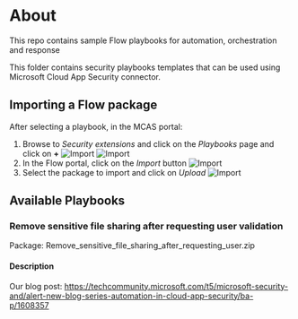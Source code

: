 # About

This repo contains sample Flow playbooks for automation, orchestration and response

This folder contains security playbooks templates that can be used using Microsoft Cloud App Security connector.

## Importing a Flow package

After selecting a playbook, in the MCAS portal:

1. Browse to *Security extensions* and click on the *Playbooks* page and click on **+**
![Import](/medias/import01.png)
![Import](/medias/import02.png)
1. In the Flow portal, click on the *Import* button
![Import](/medias/import03.png)
1. Select the package to import and click on *Upload*
![Import](/medias/import04.png)

## Available Playbooks

### Remove sensitive file sharing after requesting user validation

Package: Remove_sensitive_file_sharing_after_requesting_user.zip

#### Description

Our blog post:
https://techcommunity.microsoft.com/t5/microsoft-security-and/alert-new-blog-series-automation-in-cloud-app-security/ba-p/1608357
